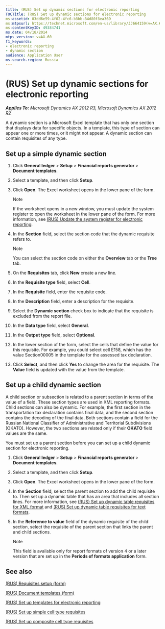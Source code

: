 ```yaml
---
title: (RUS) Set up dynamic sections for electronic reporting
TOCTitle: (RUS) Set up dynamic sections for electronic reporting
ms:assetid: 03dd6e59-4f02-4fc6-b8bb-84d80f8ea369
ms:mtpsurl: https://technet.microsoft.com/en-us/library/JJ664159(v=AX.60)
ms:contentKeyID: 49384741
ms.date: 04/18/2014
mtps_version: v=AX.60
f1_keywords:
- electronic reporting
- dynamic section
audience: Application User
ms.search.region: Russia
---
```


# (RUS) Set up dynamic sections for electronic reporting 


_**Applies To:** Microsoft Dynamics AX 2012 R3, Microsoft Dynamics AX 2012 R2_

A dynamic section is a Microsoft Excel template that has only one section that displays data for specific objects. In a template, this type of section can appear one or more times, or it might not appear. A dynamic section can contain requisites of any type.

## Set up a simple dynamic section

1.  Click **General ledger** \> **Setup** \> **Financial reports generator** \> **Document templates**.

2.  Select a template, and then click **Setup**.

3.  Click **Open**. The Excel worksheet opens in the lower pane of the form.
    

    > [!NOTE]
    > <P>If the worksheet opens in a new window, you must update the system register to open the worksheet in the lower pane of the form. For more information, see <A href="rus-update-the-system-register-for-electronic-reporting.md">(RUS) Update the system register for electronic reporting</A>.</P>



4.  In the **Section** field, select the section code that the dynamic requisite refers to.
    

    > [!NOTE]
    > <P>You can select the section code on either the <STRONG>Overview</STRONG> tab or the <STRONG>Tree</STRONG> tab.</P>



5.  On the **Requisites** tab, click **New** create a new line.

6.  In the **Requisite type** field, select **Cell**.

7.  In the **Requisite** field, enter the requisite code.

8.  In the **Description** field, enter a description for the requisite.

9.  Select the **Dynamic section** check box to indicate that the requisite is excluded from the report file.

10. In the **Data type** field, select **General**.

11. In the **Output type** field, select **Optional**.

12. In the lower section of the form, select the cells that define the value for this requisite. For example, you could select cell E158, which has the value Section00005 in the template for the assessed tax declaration.

13. Click **Select**, and then click **Yes** to change the area for the requisite. The **Value** field is updated with the value from the template.

## Set up a child dynamic section

A child section or subsection is related to a parent section in terms of the value of a field. These section types are used in XML reporting formats. Child sections can also be dynamic. For example, the first section in the transportation tax declaration contains final data, and the second section contains the decoding of the final data. Both sections contain a field for the Russian National Classifier of Administrative and Territorial Subdivisions (OKATO). However, the two sections are related only if their **OKATO** field values are the same.

You must set up a parent section before you can set up a child dynamic section for electronic reporting.

1.  Click **General ledger** \> **Setup** \> **Financial reports generator** \> **Document templates**.

2.  Select a template, and then click **Setup**.

3.  Click **Open**. The Excel worksheet opens in the lower pane of the form.

4.  In the **Section** field, select the parent section to add the child requisite to. Then set up a dynamic table that has an area that includes all section lines. For more information, see [(RUS) Set up dynamic table requisites for XML format](rus-set-up-dynamic-table-requisites-for-xml-format.md) and [(RUS) Set up dynamic table requisites for text formats](rus-set-up-dynamic-table-requisites-for-text-formats.md).

5.  In the **Reference to value** field of the dynamic requisite of the child section, select the requisite of the parent section that links the parent and child sections.
    

    > [!NOTE]
    > <P>This field is available only for report formats of version 4 or a later version that are set up in the <STRONG>Periods of formats application</STRONG> form.</P>



## See also

[(RUS) Requisites setup (form)](https://technet.microsoft.com/en-us/library/jj710719\(v=ax.60\))

[(RUS) Document templates (form)](https://technet.microsoft.com/en-us/library/jj923585\(v=ax.60\))

[(RUS) Set up templates for electronic reporting](rus-set-up-templates-for-electronic-reporting.md)

[(RUS) Set up simple cell type requisites](rus-set-up-simple-cell-type-requisites.md)

[(RUS) Set up composite cell type requisites](rus-set-up-composite-cell-type-requisites.md)

  


